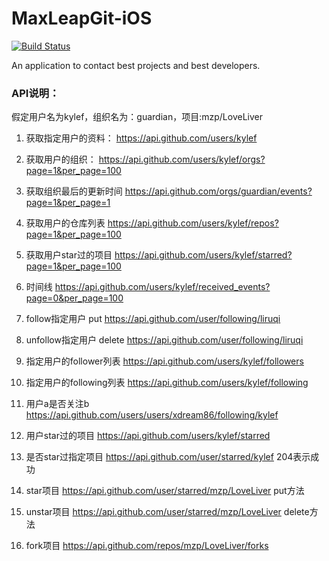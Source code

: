# MaxLeapGit-iOS
[![Build Status](https://travis-ci.org/MaxLeapMobile/MaxLeapGit-iOS.svg?branch=Dev)](https://travis-ci.org/MaxLeapMobile/MaxLeapGit-iOS)

An application to contact best projects and best developers.


### API说明：
 
假定用户名为kylef，组织名为：guardian，项目:mzp/LoveLiver

1. 获取指定用户的资料：
https://api.github.com/users/kylef

2. 获取用户的组织：
https://api.github.com/users/kylef/orgs?page=1&per_page=100

3. 获取组织最后的更新时间
https://api.github.com/orgs/guardian/events?page=1&per_page=1

4. 获取用户的仓库列表
https://api.github.com/users/kylef/repos?page=1&per_page=100

5. 获取用户star过的项目
https://api.github.com/users/kylef/starred?page=1&per_page=100

6. 时间线
https://api.github.com/users/kylef/received_events?page=0&per_page=100

7. follow指定用户 put
https://api.github.com/user/following/liruqi

8. unfollow指定用户 delete
https://api.github.com/user/following/liruqi

9. 指定用户的follower列表
https://api.github.com/users/kylef/followers

10. 指定用户的following列表
https://api.github.com/users/kylef/following

11. 用户a是否关注b
https://api.github.com/users/users/xdream86/following/kylef

12. 用户star过的项目
https://api.github.com/users/kylef/starred

13. 是否star过指定项目
https://api.github.com/user/starred/kylef 
204表示成功

14. star项目
https://api.github.com/user/starred/mzp/LoveLiver put方法

15. unstar项目
https://api.github.com/user/starred/mzp/LoveLiver delete方法

16. fork项目
https://api.github.com/repos/mzp/LoveLiver/forks
